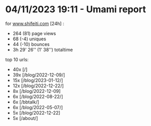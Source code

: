# 04/11/2023 19:11 - Umami report
for www.shifeiti.com [24h] :

 - 264 (81) page views
 - 68 (-4) uniques
 - 44 (-10) bounces
 - 3h 29' 26'' (1' 38'') totaltime


top 10 urls:
 - 40x [/]
 - 39x [/blog/2022-12-09/]
 - 15x [/blog/2023-01-12/]
 - 12x [/blog/2022-12-22/]
 - 8x [/blog/2022-12-09]
 - 6x [/blog/2022-08-22/]
 - 6x [/bbtalk/]
 - 6x [/blog/2022-05-07/]
 - 5x [/blog/2022-12-22]
 - 5x [/about/]


